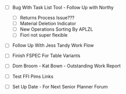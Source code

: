 - [ ] Bug With Task List Tool - Follow Up with Northy
	- [ ] Returns Process Issue???
	- [ ] Material Deletion Indicator
	- [ ] New Operations Sorting By APLZL
	- [ ] Fiori not super flexible
- [ ] Follow Up With Jess Tandy Work Flow
- [ ] Finish FSPEC For Table Variants
- [ ] Dom Broom - Kat Bown - Outstanding Work Report
- [ ] Test FFI Pims Links
- [ ] Set Up Date  - For Next Senior Planner Forum

